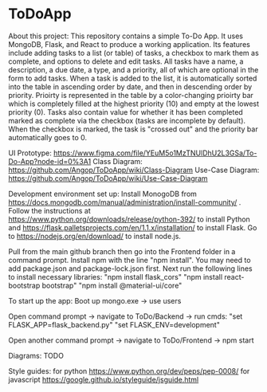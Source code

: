 # ToDoApp

About this project: This repository contains a simple To-Do App. It uses MongoDB, Flask, and React to produce a working application. Its features include adding tasks to a list (or table) of tasks, a checkbox to mark them as complete, and options to delete and edit tasks. All tasks have a name, a description, a due date, a type, and a priority, all of which are optional in the form to add tasks. When a task is added to the list, it is automatically sorted into the table in ascending order by date, and then in descending order by priority. Prioirty is represented in the table by a color-changing prioirty bar which is completely filled at the highest priority (10) and empty at the lowest priority (0). Tasks also contain value for whether it has been completed marked as complete via the checkbox (tasks are incomplete by default). When the checkbox is marked, the task is "crossed out" and the priority bar automatically goes to 0.

UI Prototype: https://www.figma.com/file/YEuM5o1MzTNUlDhU2L3GSa/To-Do-App?node-id=0%3A1
Class Diagram: https://github.com/Angop/ToDoApp/wiki/Class-Diagram
Use-Case Diagram: https://github.com/Angop/ToDoApp/wiki/Use-Case-Diagram

Development environment set up:
Install MonogoDB from https://docs.mongodb.com/manual/administration/install-community/ .
Follow the instructions at https://www.python.org/downloads/release/python-392/ to install Python
and https://flask.palletsprojects.com/en/1.1.x/installation/ to install Flask.
Go to https://nodejs.org/en/download/ to install node.js.

Pull from the main github branch then go into the Frontend folder in a command prompt. Install npm with the line "npm install". 
You may need to add package.json and package-lock.json first. Next run the following lines to install necessary libraries:
  "npm install flask_cors"
  "npm install react-bootstrap bootstrap"
  "npm install @material-ui/core"

To start up the app:
Boot up mongo.exe -> use users

Open command prompt -> navigate to ToDo/Backend -> run cmds:
    "set FLASK_APP=flask_backend.py"
    "set FLASK_ENV=development"
    
Open another command prompt -> navigate to ToDo/Frontend -> npm start


Diagrams: TODO


Style guides:
  for python https://www.python.org/dev/peps/pep-0008/
  for javascript https://google.github.io/styleguide/jsguide.html
